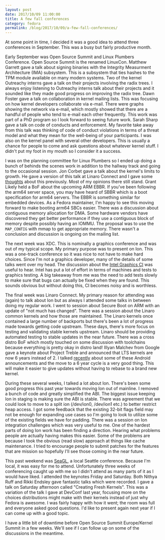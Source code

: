 ```yaml
---
layout: post
date: 2017/10/09 11:00:00
title: A few fall conferences
category: fedora
permalink: /blog/2017/10/09/a-few-fall-conferences/
---
```

At some point in time, I decided it was a good idea to attend three conferences
in September. This was a busy but fairly productive month.

Early September was Open Source Summit and Linux Plumbers Conference. Open
Source Summit is the renamed LinuxCon. Matthew Garrett gave a talk about
signing binaries with the Integrity Measurment Architecture (IMA) subsystem.
This is a subsystem that ties hashes to the TPM module available on many
modern systems. Two of the kernel Outreachy interns gave a talk on their
projects involving the radix trees. I always enjoy listening to Outreachy
interns talk about their projects and it sounded like they made good progress
on improving the radix tree. Dawn Foster gave a talk on collaboration in
kernel mailing lists. This was focusing on how kernel developers collaborate
via e-mail. There were graphs showing the network via e-mail, which mostly
showed that there are a handful of people who tend to e-mail each other
frequently. This work was part of a PhD program so I look forward to seeing
future work. Sarah Sharp gave a talk on code of conducts and enforcement.
My favorite take away from this talk was thinking of code of conduct violations
in terms of a threat model and what they mean for the well-being of your
participants. I was also on the kernel panel with several other developers.
This is usually a chance for people to come and ask questions about whatever
kernel stuff. I didn't put my foot in my mouth so I consider it a success.

I was on the planning committee for Linux Plumbers so I ended up doing a bunch
of behinds the scenes work in addition to the hallway track and going to the
occasional session. Jon Corbet gave a talk about the kernel's limits to
growth. He gave a version of this talk at Linaro Connect and I gave some
[thoughts](http://www.labbott.name/blog/2017/04/03/complaining-about-the-kingdom-of-kernel/)
about this previously. Most of my opinions there still stand. Grant Likely
held a BoF about the upcoming ARM EBBR. If you've been following the arm64
server space, you may have heard of SBBR which is a boot specification for
arm64 servers. The EBBR is something similar for embedded devices. As a
Fedora maintainer, I'm happy to see this moving forward to make booting arm64
SBCs easier. There was a discussion about contiguous memory allocation for
DMA. Some hardware vendors have discovered they get better performance if
they use a contiguous block of memory despite possibly having an IOMMU. The
proposal was to use the `MAP_CONTIG` with mmap to get appropriate memory. There
wasn't a conclusion and discussion is ongoing on the mailing list.

The next week was XDC. This is nominally a graphics conference and was out
of my typical scope. My primary purpose was to present on Ion.
This was a one-track conference so it was nice to not
have to make hard choices. Since I'm not a graphics developer, many of the
details of some talks went over my head. The discussion about the
[Intel Graphics CI](https://www.x.org/wiki/Events/XDC2017/peres_ci.pdf)
was useful to hear. Intel has put a lot of effort in terms of
machines and tests to graphics testing. A big takeaway from me was the need
to add tests slowly to make sure that bugs can actually be fixed when
they are found. This sounds obvious but without doing this, CI becomes noisy
and is worthless.

The final week was Linaro Connect. My primary reason for attending was (again)
to talk about Ion but as always I attended some talks in between doing my
regular work. I went to session about Secure Boot on ARM with an update of
"not much has changed". There was a session about the Linaro common kernels
and how those are maintained. The Linaro kernels once contained a large
number of backports but there's been a lot of progress made towards getting
code upstream. These days, there's more focus on testing and validating stable
kernels upstream. Linaro should be providing automated testing to stable
updates in the near future. There was a cross distro BoF which mostly touched
on some discussion with toolchains because everything is pretty okay in
distro land! Illyan Malchev from Google gave a keynote about Project Treble
and announced that LTS kernels are now 6 years instead of 2. I talked
[recently](http://www.labbott.name/blog/2017/09/06/kernels-need-updates-no-really/)
about some of these Android announcements and the move to a 6 year cycle
is a very good thing. This will make it easier to give updates without
having to rebase to a brand new kernel.

During these several weeks, I talked a lot about Ion. There's been some good
progress this past year towards moving Ion out of mainline. I removed a bunch
of code and greatly simplified the ABI. The biggest issue keeping Ion in
staging is making sure the ABI is stable. There was agreement that we could
look to move to a split ion (/dev/ion0, /dev/ion1 etc.) to better restrict
heap access. I got some feedback that the existing 32-bit flags field may
not be enough for expanding use cases so I'm going to look to utilize some of
the existing fields we have for padding. There was a session on Ion integration
challenges which was very useful to me. One of the hardest parts of doing Ion
work has been finding a direction. Hearing what problems people are actually
having makes this easier. Some of the problems are because I took the obvious
(read slow) approach at things like cache maintenance. I tried to encourage
people to submit patches for the features that are mission so hopefully I'll
see those coming in the near future.

This past weekend was [SeaGL](http://www.seagl.org), a local Seattle conference.
Because I'm local, it was easy for me to attend. Unfortunately three weeks
of conferencing caught up with me so I didn't attend as many parts of it as
I would have liked. I attended the keynotes Friday and Saturday. Both Nithya
Ruff and Rikki Endsley gave fantastic talks which were recorded. I gave a talk
on Saturday afternoon called "Creating Fresh Kernels". This was a variation
of the talk I gave at DevConf last year, focusing more on the choices
distributions might make with their kernels instead of just why Fedora is
awesome. I was fairly happy with how it went; the room was full and everyone
asked good questions. I'd like to present again next year if I can come up
with a good topic.

I have a little bit of downtime before Open Source Summit Europe/Kernel Summit
in a few weeks. We'll see if I can follow up on some of the discussions in
the meantime.
